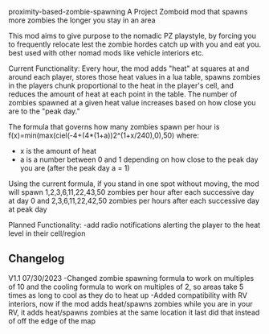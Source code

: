 proximity-based-zombie-spawning
A Project Zomboid mod that spawns more zombies the longer you stay in an area

This mod aims to give purpose to the nomadic PZ playstyle, by forcing you to frequently relocate lest the zombie hordes catch up with you and eat you. best used with other nomad mods like vehicle interiors etc.

Current Functionality:
Every hour, the mod adds "heat" at squares at and around each player, stores those heat values in a lua table, spawns zombies in the players chunk proportional to the heat in the player's cell, and reduces the amount of heat at each point in the table. The number of zombies spawned at a given heat value increases based on how close you are to the "peak day."

The formula that governs how many zombies spawn per hour is f(x)=min(max(ciel(-4+(4*(1+a))2^(1+x/240),0),50) where:
- x is the amount of heat
- a is a number between 0 and 1 depending on how close to the peak day you are (after the peak day a = 1)

Using the current formula, if you stand in one spot without moving, the mod will spawn 1,2,3,6,11,22,43,50 zombies per hour after each successive day at day 0
and 2,3,6,11,22,42,50 zombies per hours after each successive day at peak day

Planned Functionality:
-add radio notifications alerting the player to the heat level in  their cell/region

Changelog
---------------------------------------------------------
V1.1
07/30/2023
-Changed zombie spawning formula to work on multiples of 10 and the cooling formula to work on multiples of 2, so areas take 5 times as long to cool as they do to heat up
-Added compatibility with RV interiors, now if the mod adds heat/spawns zombies while you are in your RV, it adds heat/spawns zombies at the same location it last did that instead of off the edge of the map